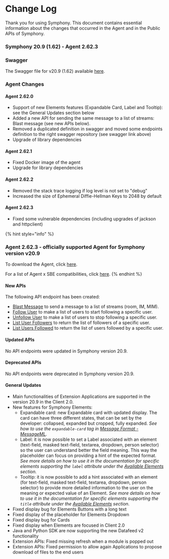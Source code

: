 # Change Log

Thank you for using Symphony. This document contains essential information about the changes that occurred in the Agent and in the Public APIs of Symphony.

### **Symphony 20.9 \(1.62\) - Agent 2.62.3**

### Swagger

The Swagger file for v20.9 \(1.62\) available [here](https://github.com/symphonyoss/symphony-api-spec/tree/20.9).

### Agent Changes

#### Agent 2.62.0

* Support of new Elements features \(Expandable Card, Label and Tooltip\): see the General Updates section below
* Added a new API for sending the same message to a list of streams: Blast message \(see new APIs below\).
* Removed a duplicated definition in swagger and moved some endpoints definition to the right swagger repository \(see swagger link above\)
* Upgrade of library dependencies

#### Agent 2.62.1

* Fixed Docker image of the agent
* Upgrade for library dependencies

#### Agent 2.62.2

* Removed the stack trace logging if log level is not set to "debug"
* Increased the size of Ephemeral Diffie-Hellman Keys to 2048 by default

#### Agent 2.62.3

* Fixed some vulnerable dependencies \(including upgrades of jackson and httpclient\)

{% hint style="info" %}
### Agent 2.62.3 - officially supported Agent for Symphony version v20.9

To download the Agent, click [here](https://storage.googleapis.com/sym-platform/developers/rest-api/agent-2.62.3.zip).

For a list of Agent x SBE compatibilities, click [here](agent-guide/sbe-x-agent-compatibility-matrix.md).
{% endhint %}

#### **New APIs**

The following API endpoint has been created:

* [Blast Message](https://developers.symphony.com/restapi/v20.9/reference#blast-message) to send a message to a list of streams \(room, IM, MIM\).
* [Follow User](https://developers.symphony.com/restapi/v20.9/reference#follow-user) to make a list of users to start following a specific user.
* [Unfollow User](https://developers.symphony.com/restapi/v20.9/reference#unfollow-user) to make a list of users to stop following a specific user.
* [List User Followers](https://developers.symphony.com/restapi/v20.9/reference#list-user-followers) to return the list of followers of a specific user.
* [List Users Followed](https://developers.symphony.com/restapi/v20.9/reference#list-users-followed) to return the list of users followed by a specific user.

#### **Updated APIs**

No API endpoints were updated in Symphony version 20.9.

#### **Deprecated APIs**

No API endpoints were deprecated in Symphony version 20.9.

#### **General Updates**

* Main functionalities of Extension Applications are supported in the version 20.9 in the Client 2.0.
* New features for Symphony Elements:
  * Expandable card: new Expandable card with updated display. The card can have three different states, that can be set by the developer: collapsed, expanded but cropped, fully expanded. _See how to use the `expandable-card` tag in_ [_Message Format - MessageML_](../building-bots-on-symphony/messages/overview-of-messageml/message-format-messageml.md)_._
  * Label: it is now possible to set a Label associated with an element \(text-field, masked text-field, textarea, dropdown, person selector\) so the user can understand better the field meaning. This way the placeholder can focus on providing a hint of the expected format. _See more details on how to use it in the documentation for specific elements supporting the `label` attribute under the_ [_Available Elements_](../building-bots-on-symphony/symphony-elements/available-elements/) _section._
  * Tooltip: it is now possible to add a hint associated with an element \(for text-field, masked text-field, textarea, dropdown, person selector\) to provide more detailed information to the user on the meaning or expected value of an Element. _See more details on how to use it in the documentation for specific elements supporting the `title` attribute under the_ [_Available Elements_](../building-bots-on-symphony/symphony-elements/available-elements/) _section._
* Fixed display bug for Elements Buttons with a long text
* Fixed display of the placeholder for Elements Dropdown
* Fixed display bug for Cards
* Fixed display when Elements are focused in Client 2.0
* Java and Python SDK are now supporting the new Datafeed v2 functionality
* Extension APIs: Fixed missing refresh when a module is popped out
* Extension APIs: Fixed permission to allow again Applications to propose download of files to the end users

